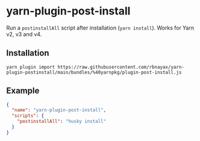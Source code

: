 # yarn-plugin-post-install

Run a `postinstallAll` script after installation (`yarn install`). Works for Yarn v2, v3 and v4.

## Installation

```shell
yarn plugin import https://raw.githubusercontent.com/rbnayax/yarn-plugin-postinstall/main/bundles/%40yarnpkg/plugin-post-install.js
```

## Example

```json
{
  "name": "yarn-plugin-post-install",
  "scripts": {
    "postinstallAll": "husky install"
  }
}
```
